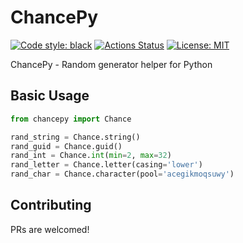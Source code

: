 # ChancePy
[![Code style: black](https://img.shields.io/badge/code%20style-black-000000.svg)](https://github.com/psf/black)
[![Actions Status](https://github.com/kovrr/chancepy/workflows/CI/badge.svg)](https://github.com/kovrr/chancepy/actions)
[![License: MIT](https://img.shields.io/badge/License-MIT-green.svg)](https://github.com/kovrr/chancepy/edit/master/LICENSE)

ChancePy - Random generator helper for Python


## Basic Usage

```python
from chancepy import Chance

rand_string = Chance.string()
rand_guid = Chance.guid()
rand_int = Chance.int(min=2, max=32)
rand_letter = Chance.letter(casing='lower')
rand_char = Chance.character(pool='acegikmoqsuwy')


```

## Contributing
PRs are welcomed!
